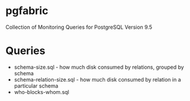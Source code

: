 # pgfabric
Collection of Monitoring Queries for PostgreSQL Version 9.5

# Queries
- schema-size.sql - how much disk consumed by relations, grouped by schema
- schema-relation-size.sql - how much disk consumed by relation in a particular schema
- who-blocks-whom.sql
